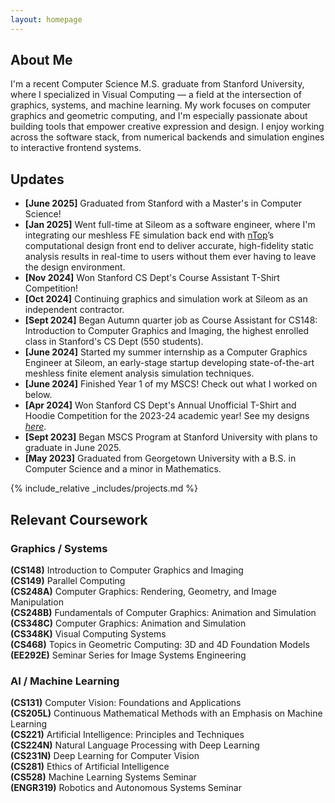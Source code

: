 ```yaml
---
layout: homepage
---
```


## About Me

I'm a recent Computer Science M.S. graduate from Stanford University, where I specialized in Visual Computing — a field at the intersection of graphics, systems, and machine learning. My work focuses on computer graphics and geometric computing, and I'm especially passionate about building tools that empower creative expression and design. I enjoy working across the software stack, from numerical backends and simulation engines to interactive frontend systems.

## Updates

- **[June 2025]** Graduated from Stanford with a Master's in Computer Science!
- **[Jan 2025]** Went full-time at Sileom as a software engineer, where I'm integrating our meshless FE simulation back end with [nTop](https://www.ntop.com)’s computational design front end to deliver accurate, high-fidelity static analysis results in real-time to users without them ever having to leave the design environment.
- **[Nov 2024]** Won Stanford CS Dept's Course Assistant T-Shirt Competition!
- **[Oct 2024]** Continuing graphics and simulation work at Sileom as an independent contractor.
- **[Sept 2024]** Began Autumn quarter job as Course Assistant for CS148: Introduction to Computer Graphics and Imaging, the highest enrolled class in Stanford's CS Dept (550 students).
- **[June 2024]** Started my summer internship as a Computer Graphics Engineer at Sileom, an early-stage startup developing state-of-the-art meshless finite element analysis simulation techniques.
- **[June 2024]** Finished Year 1 of my MSCS! Check out what I worked on below.
- **[Apr 2024]** Won Stanford CS Dept's Annual Unofficial T-Shirt and Hoodie Competition for the 2023-24 academic year! See my designs [_here_](https://movementink.bigcartel.com/product/stanford-black-shirt).
- **[Sept 2023]** Began MSCS Program at Stanford University with plans to graduate in June 2025.
- **[May 2023]** Graduated from Georgetown University with a B.S. in Computer Science and a minor in Mathematics.

{% include_relative _includes/projects.md %}

## Relevant Coursework

### Graphics / Systems

**(CS148)** Introduction to Computer Graphics and Imaging  
**(CS149)** Parallel Computing  
**(CS248A)** Computer Graphics: Rendering, Geometry, and Image Manipulation  
**(CS248B)** Fundamentals of Computer Graphics: Animation and Simulation  
**(CS348C)** Computer Graphics: Animation and Simulation  
**(CS348K)** Visual Computing Systems  
**(CS468)** Topics in Geometric Computing: 3D and 4D Foundation Models  
**(EE292E)** Seminar Series for Image Systems Engineering  

### AI / Machine Learning

**(CS131)** Computer Vision: Foundations and Applications  
**(CS205L)** Continuous Mathematical Methods with an Emphasis on Machine Learning  
**(CS221)** Artificial Intelligence: Principles and Techniques  
**(CS224N)** Natural Language Processing with Deep Learning  
**(CS231N)** Deep Learning for Computer Vision  
**(CS281)** Ethics of Artificial Intelligence  
**(CS528)** Machine Learning Systems Seminar  
**(ENGR319)** Robotics and Autonomous Systems Seminar
